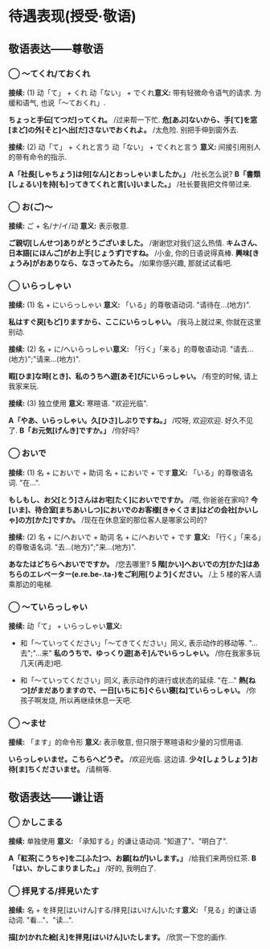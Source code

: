 # 待遇表现(授受·敬语)

## 敬语表达——尊敬语

### ◯ ～てくれ/ておくれ

**接续:** (1) 动「て」 + くれ 动「ない」 + でくれ
​**意义:** 带有轻微命令语气的请求. 为缓和语气, 也说「～ておくれ」.

**ちょっと手伝[てつだ]ってくれ。** /过来帮一下忙.
**危[あぶ]ないから、手[て]を窓[まど]の外[そと]へ出[だ]さないでおくれよ。** /太危险. 别把手伸到窗外去.

**接续:** (2) 动「て」 + くれと言う 动「ない」 + でくれと言う
​**意义:** 间接引用别人的带有命令的指示.

**A「社長[しゃちょう]は何[なん]とおっしゃいましたか。」** /社长怎么说?
**B「書類[しょるい]を持[も]ってきてくれと言[い]いました。」** /社长要我把文件带过来.

<!--more-->

### ◯ お(ご)～

**接续:** ご + 名/ナ/イ/动
​**意义:** 表示敬意.

**ご親切[しんせつ]ありがとうございました。** /谢谢您对我们这么热情.
**キムさん、日本語[にほんご]がお上手[じょうず]ですね。** /小金, 你的日语说得真棒.
**興味[きょうみ]がおありなら、なさってみたら。** /如果你感兴趣, 那就试试看吧.

### ◯ いらっしゃい

**接续:** (1) 名 + にいらっしゃい
​**意义:** 「いる」的尊敬语动词. "请待在...(地方)".

**私はすぐ戻[もど]りますから、ここにいらっしゃい。** /我马上就过来, 你就在这里别动.

**接续:** (2) 名 + に/へいらっしゃい
​**意义:** 「行く」「来る」的尊敬语动词. "请去...(地方)";"请来...(地方)".

**暇[ひま]な時[とき]、私のうちへ遊[あそ]びにいらっしゃい。** /有空的时候, 请上我家来玩.

**接续:** (3) 独立使用
​**意义:** 寒暄语. "欢迎光临".

**A「やあ、いらっしゃい。久[ひさ]しぶりですね。」** /哎呀, 欢迎欢迎. 好久不见了.
**B「お元気[げんき]ですか。」** /你好吗?

### ◯ おいで

**接续:** (1) 名 + においで + 助词 名 + においで + です
​**意义:** 「いる」的尊敬语名词. "在...".

**もしもし、お父[とう]さんはお宅[たく]においでですか。** /喂, 你爸爸在家吗?
**今[いま]、待合室[まちあいしつ]においでのお客様[きゃくさま]はどの会社[かいしゃ]の方[かた]ですか。** /现在在休息室的那位客人是哪家公司的?

**接续:** (2) 名 + に/へおいで + 助词 名 + に/へおいで + です
​**意义:** 「行く」「来る」的尊敬语名词. "去...(地方)";"来...(地方)".

**あなたはどちらへおいでですか。** /您去哪里?
**5 階[かい]へおいでの方[かた]はあちらのエレベーター(e.re.be-.ta-)をご利用[りよう]ください。** /上 5 楼的客人请乘那边的电梯.

### ◯ ～ていらっしゃい

**接续:** 动「て」 + いらっしゃい
​**意义:**

- 和「～ていってください」「～てきてください」同义, 表示动作的移动等. "...去";"...来"
  **私のうちで、ゆっくり遊[あそ]んでいらっしゃい。** /你在我家多玩几天(再走)吧.

- 和「～ていってください」同义, 表示动作的进行或状态的延续. "在..."
  **熱[ねつ]がまだありますので、一日[いちにち]ぐらい寝[ね]ていらっしゃい。** /你孩子啊发烧, 所以再继续休息一天吧.

### ◯ ～ませ

**接续:** 「ます」的命令形
​**意义:** 表示敬意, 但只限于寒暄语和少量的习惯用语.

**いらっしゃいませ。こちらへどうぞ。** /欢迎光临. 这边请.
**少々[しょうしょう]お待[ま]ちくださいませ。** /请稍等.

## 敬语表达——谦让语

### ◯ かしこまる

**接续:** 单独使用
​**意义:** 「承知する」的谦让语动词. "知道了"、"明白了".

**A「紅茶[こうちゃ]を二[ふた]つ、お願[ねが]いします。」** /给我们来两份红茶.
**B「はい、かしこまりました。」** /好的, 我明白了.

### ◯ 拝見する/拝見いたす

**接续:** 名 + を拝見[はいけん]する/拝見[はいけん]いたす
​**意义:** 「見る」的谦让语动词. "看..."、"读...".

**描[か]かれた絵[え]を拝見[はいけん]いたします。** /欣赏一下您的画作.
